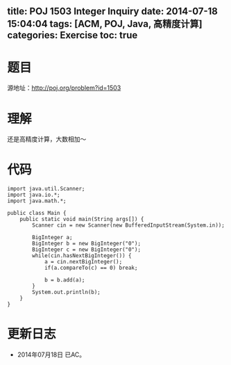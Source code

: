 ﻿title: POJ 1503 Integer Inquiry
date: 2014-07-18 15:04:04
tags: [ACM, POJ, Java, 高精度计算]
categories: Exercise
toc: true
---
# 题目
源地址：http://poj.org/problem?id=1503

# 理解
还是高精度计算，大数相加～

<!-- more -->

# 代码
```
import java.util.Scanner;
import java.io.*;
import java.math.*;

public class Main {
    public static void main(String args[]) {
        Scanner cin = new Scanner(new BufferedInputStream(System.in));
        
        BigInteger a;
        BigInteger b = new BigInteger("0");
        BigInteger c = new BigInteger("0");
        while(cin.hasNextBigInteger()) {
            a = cin.nextBigInteger();
            if(a.compareTo(c) == 0) break;
            
            b = b.add(a); 
        }
        System.out.println(b);
    }
}

```

# 更新日志
- 2014年07月18日 已AC。